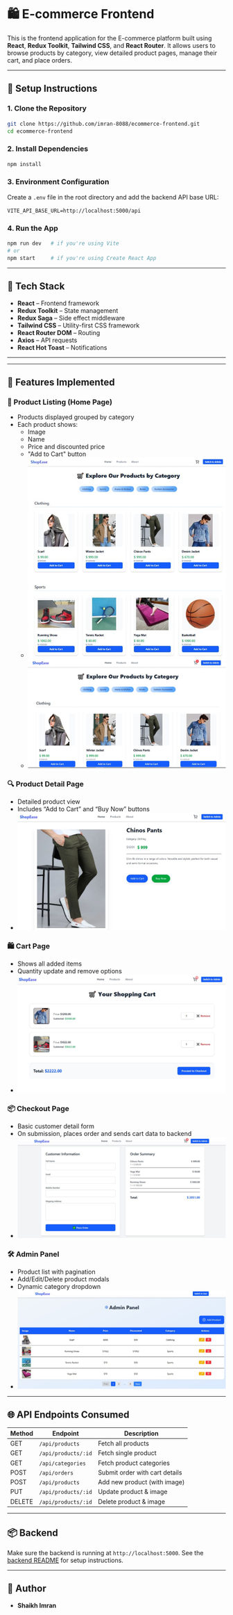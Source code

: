 # 🛍️ E-commerce Frontend

This is the frontend application for the E-commerce platform built using **React**, **Redux Toolkit**, **Tailwind CSS**, and **React Router**. It allows users to browse products by category, view detailed product pages, manage their cart, and place orders.

---

## 🔧 Setup Instructions

### 1. Clone the Repository

```bash
git clone https://github.com/imran-8088/ecommerce-frontend.git
cd ecommerce-frontend
```

### 2. Install Dependencies

```bash
npm install
```

### 3. Environment Configuration

Create a `.env` file in the root directory and add the backend API base URL:

```env
VITE_API_BASE_URL=http://localhost:5000/api
```

### 4. Run the App

```bash
npm run dev   # if you're using Vite
# or
npm start     # if you're using Create React App
```

---

## 🧱 Tech Stack

- **React** – Frontend framework
- **Redux Toolkit** – State management
- **Redux Saga** – Side effect middleware
- **Tailwind CSS** – Utility-first CSS framework
- **React Router DOM** – Routing
- **Axios** – API requests
- **React Hot Toast** – Notifications

---


---

## 🎯 Features Implemented

### 🛒 Product Listing (Home Page)
- Products displayed grouped by category
- Each product shows:
  - Image
  - Name
  - Price and discounted price
  - "Add to Cart" button
  - ![HomePage](./public/ProjectScreenshots/Homepage.JPG)
  - ![HomePage](./public/ProjectScreenshots/Home.JPG)

### 🔍 Product Detail Page
- Detailed product view
- Includes “Add to Cart” and “Buy Now” buttons
- ![ProductDetailPage](./public/ProjectScreenshots/ProductDetailpage.JPG)

### 🛍️ Cart Page
- Shows all added items
- Quantity update and remove options
- ![HomePage](./public/ProjectScreenshots/CartPage.JPG)


### 📦 Checkout Page
- Basic customer detail form
- On submission, places order and sends cart data to backend
- ![HomePage](./public/ProjectScreenshots/checkOutpage.JPG)

### 🛠️ Admin Panel
- Product list with pagination
- Add/Edit/Delete product modals
- Dynamic category dropdown
- ![HomePage](./public/ProjectScreenshots/AdminPage.JPG)

---

## 🌐 API Endpoints Consumed

| Method | Endpoint                  | Description                      |
|--------|---------------------------|----------------------------------|
| GET    | `/api/products`           | Fetch all products               |
| GET    | `/api/products/:id`       | Fetch single product             |
| GET    | `/api/categories`         | Fetch product categories         |
| POST   | `/api/orders`             | Submit order with cart details   |
| POST   | `/api/products`           | Add new product (with image)     |
| PUT    | `/api/products/:id`       | Update product & image           |
| DELETE | `/api/products/:id`       | Delete product & image           |

---

## 📦 Backend

Make sure the backend is running at `http://localhost:5000`. See the [backend README](https://github.com/imran-8088/ecommerce-backend/blob/main/README.md) for setup instructions.

---

  ## 👤 Author

- **Shaikh Imran**

